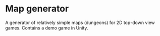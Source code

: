 # Map generator

A generator of relatively simple maps (dungeons) for 2D top-down view games. Contains a demo game in Unity.